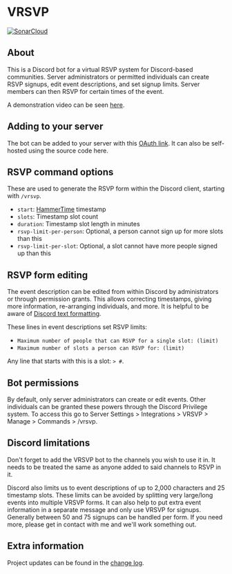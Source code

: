 # VRSVP

[![SonarCloud](https://sonarcloud.io/images/project_badges/sonarcloud-white.svg)](https://sonarcloud.io/summary/overall?id=mobiusk_vrsvp)

## About

This is a Discord bot for a virtual RSVP system for Discord-based communities.
Server administrators or permitted individuals can create RSVP signups, edit event descriptions, and set signup limits.
Server members can then RSVP for certain times of the event.

A demonstration video can be seen [here](https://cdn.m0b1.dev/vrsvp/demonstration.mp4).

## Adding to your server

The bot can be added to your server with this [OAuth link](https://discord.com/api/oauth2/authorize?client_id=1109977583522689066&permissions=0&scope=applications.commands%20bot).
It can also be self-hosted using the source code here.

## RSVP command options

These are used to generate the RSVP form within the Discord client, starting with `/vrsvp`.

- `start`: [HammerTime](https://hammertime.cyou/) timestamp
- `slots`: Timestamp slot count
- `duration`: Timestamp slot length in minutes
- `rsvp-limit-per-person`: Optional, a person cannot sign up for more slots than this
- `rsvp-limit-per-slot`: Optional, a slot cannot have more people signed up than this

## RSVP form editing

The event description can be edited from within Discord by administrators or through permission grants.
This allows correcting timestamps, giving more information, re-arranging individuals, and more.
It is helpful to be aware of [Discord text formatting](https://support.discord.com/hc/en-us/articles/210298617-Markdown-Text-101-Chat-Formatting-Bold-Italic-Underline-).

These lines in event descriptions set RSVP limits:
- `Maximum number of people that can RSVP for a single slot: (limit)`
- `Maximum number of slots a person can RSVP for: (limit)`

Any line that starts with this is a slot: `> #`.

## Bot permissions

By default, only server administrators can create or edit events.
Other individuals can be granted these powers through the Discord Privilege system.
To access this go to Server Settings > Integrations > VRSVP > Manage > Commands > /vrsvp.

## Discord limitations

Don't forget to add the VRSVP bot to the channels you wish to use it in.
It needs to be treated the same as anyone added to said channels to RSVP in it.

Discord also limits us to event descriptions of up to 2,000 characters and 25 timestamp slots.
These limits can be avoided by splitting very large/long events into multiple VRSVP forms.
It can also help to put extra event information in a separate message and only use VRSVP for signups.
Generally between 50 and 75 signups can be handled per form.
If you need more, please get in contact with me and we'll work something out.

## Extra information

Project updates can be found in the [change log](README-CHANGELOG.md).

